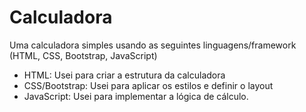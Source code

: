 # Calculadora
Uma calculadora simples usando as seguintes linguagens/framework (HTML, CSS, Bootstrap, JavaScript)
* HTML: Usei para criar a estrutura da calculadora
* CSS/Bootstrap: Usei para aplicar os estilos e definir o layout
* JavaScript: Usei para implementar a lógica de cálculo.

